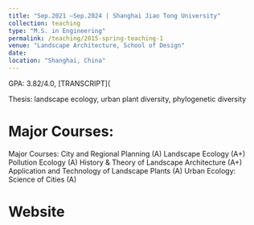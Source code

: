 ```yaml
---
title: "Sep.2021 –Sep.2024 | Shanghai Jiao Tong University"
collection: teaching
type: "M.S. in Engineering"
permalink: /teaching/2015-spring-teaching-1
venue: "Landscape Architecture, School of Design"
date: 
location: "Shanghai, China"
---
```

GPA: 3.82/4.0, [TRANSCRIPT](


Thesis: landscape ecology, urban plant diversity, phylogenetic diversity

Major Courses:
======
Major Courses: City and Regional Planning (A) 
Landscape Ecology (A+)
Pollution Ecology (A)
History & Theory of Landscape Architecture (A+)
Application and Technology of Landscape Plants (A)
Urban Ecology: Science of Cities (A)

Website 
======



